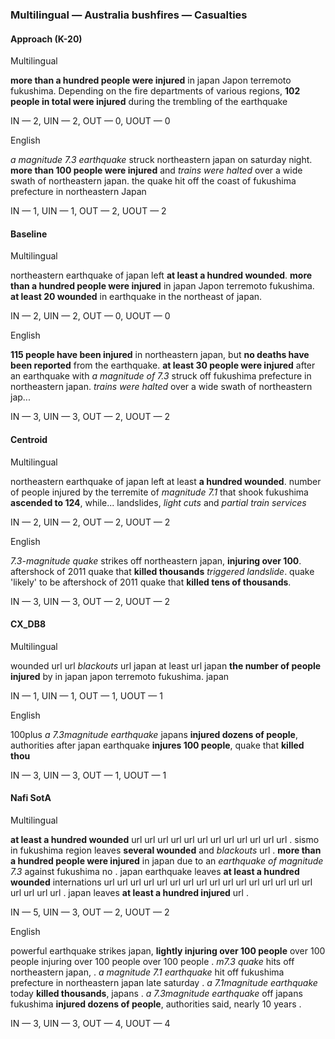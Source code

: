 ### Multilingual — Australia bushfires — Casualties



#### Approach (K-20)

Multilingual

**more than a hundred people were injured** in japan Japon terremoto fukushima. Depending on the fire departments of various regions, **102 people in total were injured** during the trembling of the earthquake

IN — 2, UIN — 2, OUT — 0, UOUT — 0 

English

*a magnitude 7.3 earthquake* struck northeastern japan on saturday night. **more than 100 people were injured** and *trains were halted* over a wide swath of northeastern japan. the quake hit off the coast of fukushima prefecture in northeastern Japan

IN — 1, UIN — 1, OUT — 2, UOUT — 2 

#### Baseline

Multilingual

northeastern earthquake of japan left **at least a hundred wounded**. **more than a hundred people were injured** in japan Japon terremoto fukushima. **at least 20 wounded** in earthquake in the northeast of japan.

IN — 2, UIN — 2, OUT — 0, UOUT — 0

English

**115 people have been injured** in northeastern japan, but **no deaths have been reported** from the earthquake. **at least 30 people were injured** after an earthquake with *a magnitude of 7.3* struck off fukushima prefecture in northeastern japan. *trains were halted* over a wide swath of northeastern jap...

IN — 3, UIN — 3, OUT — 2, UOUT — 2 

#### Centroid

Multilingual

northeastern earthquake of japan left at least **a hundred wounded**. number of people injured by the terremite of *magnitude 7.1* that shook fukushima **ascended to 124**, while... landslides, *light cuts* and *partial train services*

IN — 2, UIN — 2, OUT — 2, UOUT — 2

English

*7.3-magnitude quake* strikes off northeastern japan, **injuring over 100**. aftershock of 2011 quake that **killed thousands** *triggered landslide*. quake 'likely' to be aftershock of 2011 quake that **killed tens of thousands**.

IN — 3, UIN — 3, OUT — 2, UOUT — 2

#### CX\_DB8

Multilingual

wounded url url *blackouts* url japan at least url japan **the number of people injured** by in japan japon terremoto fukushima. japan

IN — 1, UIN — 1, OUT — 1, UOUT — 1

English

100plus *a 7.3magnitude earthquake* japans **injured dozens of people**, authorities after japan earthquake **injures 100 people**, quake that **killed thou**

IN — 3, UIN — 3, OUT — 1, UOUT — 1

#### Nafi SotA

Multilingual

**at least a hundred wounded** url url url url url url url url url url url url .
sismo in fukushima region leaves **several wounded** and *blackouts* url .
**more than a hundred people were injured** in japan due to an *earthquake of magnitude 7.3* against fukushima no .
japan earthquake leaves **at least a hundred wounded** internations url url url url url url url url url url url url url url url url url url url url .
japan leaves **at least a hundred injured** url .

IN — 5, UIN — 3, OUT — 2, UOUT — 2

English

powerful earthquake strikes japan, **lightly injuring over 100 people** over 100 people injuring over 100 people over 100 people .
*m7.3 quake* hits off northeastern japan, .
*a magnitude 7.1 earthquake* hit off fukushima prefecture in northeastern japan late saturday .
*a 7.1magnitude earthquake* today **killed thousands**, japans .
*a 7.3magnitude earthquake* off japans fukushima **injured dozens of people**, authorities said, nearly 10 years .

IN — 3, UIN — 3, OUT — 4, UOUT — 4
